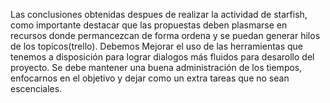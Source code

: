 Las conclusiones obtenidas despues de realizar la actividad de starfish, como importante destacar que las propuestas deben plasmarse en recursos donde permancezcan de forma ordena y se puedan generar hilos de los topicos(trello). Debemos Mejorar el uso de las herramientas que tenemos a disposición para lograr dialogos más fluidos para desarollo del proyecto. Se debe mantener una buena administración de los tiempos, enfocarnos en el objetivo y dejar como un extra tareas que no sean escenciales.